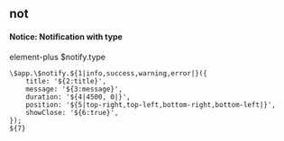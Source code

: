 ## not
#### Notice: Notification with type
element-plus $notify.type
```
\$app.\$notify.${1|info,success,warning,error|}({
	title: '${2:title}',
	message: '${3:message}',
	duration: '${4|4500, 0|}',
	position: '${5|top-right,top-left,bottom-right,bottom-left|}',
	showClose: '${6:true}',
});
${7}
```